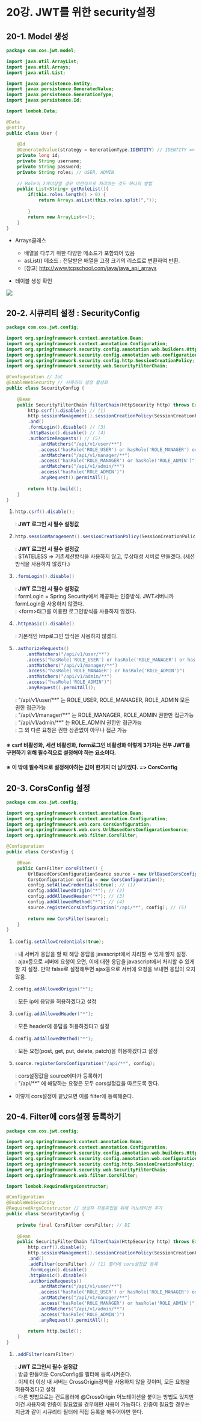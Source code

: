 # 20강. JWT를 위한 security설정
## 20-1. Model 생성
```java
package com.cos.jwt.model;

import java.util.ArrayList;
import java.util.Arrays;
import java.util.List;

import javax.persistence.Entity;
import javax.persistence.GeneratedValue;
import javax.persistence.GenerationType;
import javax.persistence.Id;

import lombok.Data;

@Data
@Entity
public class User {
	
	@Id
	@GeneratedValue(strategy = GenerationType.IDENTITY) // IDENTITY => Auto Increment
	private long id;
	private String username;
	private String password;
	private String roles; // USER, ADMIN
	
	// Role이 2개이상일 경우 이런식으로 처리하는 것도 하나의 방법
	public List<String> getRoleList(){
		if(this.roles.length() > 0) {
			return Arrays.asList(this.roles.split(","));
			
		}
		return new ArrayList<>();
	}
}
```
- Arrays클래스
    - 배열을 다루기 위한 다양한 메소드가 포함되어 있음
    - asList() 메소드 : 전달받은 배열을 고정 크기의 리스트로 변환하여 반환.
    - [참고] http://www.tcpschool.com/java/java_api_arrays

- 테이블 생성 확인

<img src="./img/chapter20_1.png">

## 20-2. 시큐리티 설정 : SecurityConfig
```java
package com.cos.jwt.config;

import org.springframework.context.annotation.Bean;
import org.springframework.context.annotation.Configuration;
import org.springframework.security.config.annotation.web.builders.HttpSecurity;
import org.springframework.security.config.annotation.web.configuration.EnableWebSecurity;
import org.springframework.security.config.http.SessionCreationPolicy;
import org.springframework.security.web.SecurityFilterChain;

@Configuration // IoC
@EnableWebSecurity // 시큐리티 설정 활성화
public class SecurityConfig {
	
	@Bean
	public SecurityFilterChain filterChain(HttpSecurity http) throws Exception{
		http.csrf().disable(); // (1)
		http.sessionManagement().sessionCreationPolicy(SessionCreationPolicy.STATELESS) // (2)
		.and()
		.formLogin().disable() // (3)
		.httpBasic().disable() // (4)
		.authorizeRequests() // (5)
		    .antMatchers("/api/v1/user/**")
            .access("hasRole('ROLE_USER') or hasRole('ROLE_MANAGER') or hasRole('ROLE_ADMIN')")
            .antMatchers("/api/v1/manager/**")
            .access("hasRole('ROLE_MANAGER') or hasRole('ROLE_ADMIN')")
            .antMatchers("/api/v1/admin/**")
            .access("hasRole('ROLE_ADMIN')")
            .anyRequest().permitAll();
		
		return http.build();
	}
}
```
1. 
    ```java
    http.csrf().disable();
    ```
    : **JWT 로그인 시 필수 설정값**

2. 
    ```java
    http.sessionManagement().sessionCreationPolicy(SessionCreationPolicy.STATELESS)
    ```
    : **JWT 로그인 시 필수 설정값**   
    : STATELESS => 기존세션방식을 사용하지 않고, 무상태성 서버로 만들겠다. (세션방식을 사용하지 않겠다.)

3. 
    ```java
    .formLogin().disable()
    ```
    : **JWT 로그인 시 필수 설정값**   
    : formLogin = Spring Security에서 제공하는 인증방식. JWT서버니까 formLogin을 사용하지 않겠다.   
    : \<form\>태그를 이용한 로그인방식을 사용하지 않겠다.

4. 
    ```java
    .httpBasic().disable() 
    ```
    : 기본적인 http로그인 방식은 사용하지 않겠다.

5. 
    ```java
    .authorizeRequests()
		.antMatchers("/api/v1/user/**")
		.access("hasRole('ROLE_USER') or hasRole('ROLE_MANAGER') or hasRole('ROLE_ADMIN')")
		.antMatchers("/api/v1/manager/**")
		.access("hasRole('ROLE_MANAGER') or hasRole('ROLE_ADMIN')")
		.antMatchers("/api/v1/admin/**")
		.access("hasRole('ROLE_ADMIN')")
		.anyRequest().permitAll();
    ```
    : "/api/v1/user/\*\*" 는 ROLE_USER, ROLE_MANAGER, ROLE_ADMIN 모든 권한 접근가능   
    : "/api/v1/manager/\*\*" 는 ROLE_MANAGER, ROLE_ADMIN 권한만 접근가능   
    : "/api/v1/admin/\*\*" 는 ROLE_ADMIN 권한만 접근가능   
    : 그 외 다른 요청은 권한 상관없이 아무나 접근 가능

#### ※ csrf 비활성화, 세션 비활성화, form로그인 비활성화 이렇게 3가지는 전부 JWT를 구현하기 위해 필수적으로 설정해야 하는 요소이다.
#### ※ 이 밖에 필수적으로 설정해야하는 값이 한가지 더 남아있다. => CorsConfig

## 20-3. CorsConfig 설정
```java
package com.cos.jwt.config;

import org.springframework.context.annotation.Bean;
import org.springframework.context.annotation.Configuration;
import org.springframework.web.cors.CorsConfiguration;
import org.springframework.web.cors.UrlBasedCorsConfigurationSource;
import org.springframework.web.filter.CorsFilter;

@Configuration
public class CorsConfig {

	@Bean
	public CorsFilter corsFilter() {
		UrlBasedCorsConfigurationSource source = new UrlBasedCorsConfigurationSource();
		CorsConfiguration config = new CorsConfiguration();
		config.setAllowCredentials(true); // (1)  
		config.addAllowedOrigin("*"); // (2)
		config.addAllowedHeader("*"); // (3)
		config.addAllowedMethod("*"); // (4)
		source.registerCorsConfiguration("/api/**", config); // (5)
		
		return new CorsFilter(source);
	}
}
```
1. 
    ```java
    config.setAllowCredentials(true);
    ```
    : 내 서버가 응답을 할 때 해당 응답을 javascript에서 처리할 수 있게 할지 설정.   
    : ajax등으로 서버에 요청이 오면, 이에 대한 응답을 javascript에서 처리할 수 있게 할 지 설정. 만약 false로 설정해두면 ajax등으로 서버에 요청을 보내면 응답이 오지 않음.

2. 
    ```java
    config.addAllowedOrigin("*");
    ```
    : 모든 ip에 응답을 허용하겠다고 설정

3. 
    ```java
    config.addAllowedHeader("*");
    ```
    : 모든 header에 응답을 허용하겠다고 설정

4. 
    ```java
    config.addAllowedMethod("*");
    ```
    : 모든 요청(post, get, put, delete, patch)을 허용하겠다고 설정

5. 
    ```java
    source.registerCorsConfiguration("/api/**", config);
    ```
    : cors설정값을 source에다가 등록하기   
    : "/api/**" 에 해당하는 요청은 모두 cors설정값을 따르도록 한다.

- 이렇게 cors설정이 끝났으면 이를 filter에 등록해준다. 

## 20-4. Filter에 cors설정 등록하기
```java
package com.cos.jwt.config;

import org.springframework.context.annotation.Bean;
import org.springframework.context.annotation.Configuration;
import org.springframework.security.config.annotation.web.builders.HttpSecurity;
import org.springframework.security.config.annotation.web.configuration.EnableWebSecurity;
import org.springframework.security.config.http.SessionCreationPolicy;
import org.springframework.security.web.SecurityFilterChain;
import org.springframework.web.filter.CorsFilter;

import lombok.RequiredArgsConstructor;

@Configuration
@EnableWebSecurity
@RequiredArgsConstructor // 생성자 자동주입을 위해 어노테이션 추가
public class SecurityConfig {
	
	private final CorsFilter corsFilter; // DI
	
	@Bean
	public SecurityFilterChain filterChain(HttpSecurity http) throws Exception{
		http.csrf().disable();
		http.sessionManagement().sessionCreationPolicy(SessionCreationPolicy.STATELESS)
		.and()
		.addFilter(corsFilter) // (1) 필터에 cors설정값 등록
		.formLogin().disable()
		.httpBasic().disable()
		.authorizeRequests()
			.antMatchers("/api/v1/user/**")
			.access("hasRole('ROLE_USER') or hasRole('ROLE_MANAGER') or hasRole('ROLE_ADMIN')")
			.antMatchers("/api/v1/manager/**")
			.access("hasRole('ROLE_MANAGER') or hasRole('ROLE_ADMIN')")
			.antMatchers("/api/v1/admin/**")
			.access("hasRole('ROLE_ADMIN')")
			.anyRequest().permitAll();
		
		return http.build();
	}
}
```
1. 
    ```java
    .addFilter(corsFilter)
    ```
    : **JWT 로그인시 필수 설정값**   
    : 방금 만들어둔 CorsConfig를 필터에 등록시켜준다.   
    : 이제 더 이상 내 서버는 CrossOrigin정책을 사용하지 않을 것이며, 모든 요청을 허용하겠다고 설정   
    : 다른 방법으로는 컨트롤러에 @CrossOrigin 어노테이션을 붙이는 방법도 있지만 이건 사용자의 인증이 필요없을 경우에만 사용이 가능하다. 인증이 필요할 경우는 지금과 같이 시큐리티 필터에 직접 등록을 해주어야만 한다.